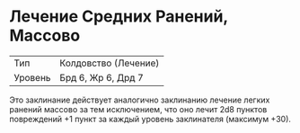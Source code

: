 # Лечение Средних Ранений, Массово

| | |
|---|---|
|Тип|Колдовство (Лечение)|
|Уровень| Брд 6, Жр 6, Дрд 7|

Это заклинание действует аналогично
заклинанию лечение легких ранений
массово за тем исключением, что оно
лечит 2d8 пунктов повреждений +1
пункт за каждый уровень заклинателя
(максимум +30).